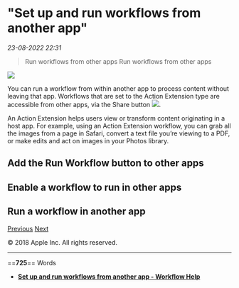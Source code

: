 # "Set up and run workflows from another app"

*23-08-2022 22:31* 

> Run workflows from other apps
Run workflows from other apps

![](https://help.apple.com/workflow/en.lproj/GlobalArt/AppIconDefault_Workflow.png)

You can run a workflow from within another app to process content without leaving that app. Workflows that are set to the Action Extension type are accessible from other apps, via the Share button ![](https://help.apple.com/workflow/en.lproj/GlobalArt/IL_Share.png).

An Action Extension helps users view or transform content originating in a host app. For example, using an Action Extension workflow, you can grab all the images from a page in Safari, convert a text file you’re viewing to a PDF, or make edits and act on images in your Photos library.

## Add the Run Workflow button to other apps

## Enable a workflow to run in other apps

## Run a workflow in another app

[Previous](https://help.apple.com/workflow/#/apd845256ba9) [Next](https://help.apple.com/workflow/#/apd367de00f4)

© 2018 Apple Inc. All rights reserved.
***

==**725**== Words

- **[Set up and run workflows from another app - Workflow Help](https://help.apple.com/workflow/#/apd163eb9f95)**